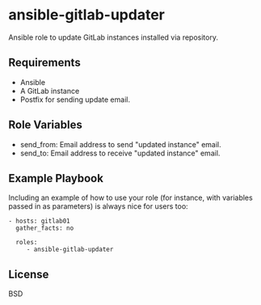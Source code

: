 ansible-gitlab-updater
=========

Ansible role to update GitLab instances installed via repository.

Requirements
------------

- Ansible
- A GitLab instance
- Postfix for sending update email.

Role Variables
--------------

- send_from: Email address to send "updated instance" email.
- send_to: Email address to receive "updated instance" email.

Example Playbook
----------------

Including an example of how to use your role (for instance, with variables passed in as parameters) is always nice for users too:

    - hosts: gitlab01
      gather_facts: no
 
      roles:
         - ansible-gitlab-updater


License
-------

BSD

